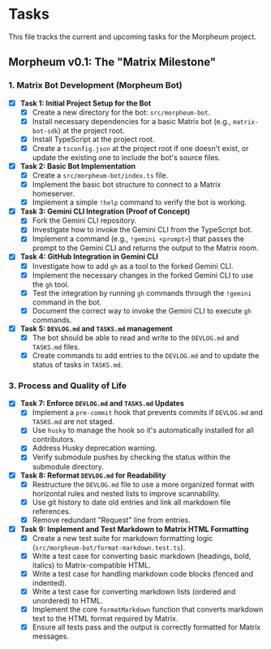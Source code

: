 # Tasks

This file tracks the current and upcoming tasks for the Morpheum project.

## Morpheum v0.1: The "Matrix Milestone"

### 1. Matrix Bot Development (Morpheum Bot)

*   [x] **Task 1: Initial Project Setup for the Bot**
    *   [x] Create a new directory for the bot: `src/morpheum-bot`.
    *   [x] Install necessary dependencies for a basic Matrix bot (e.g., `matrix-bot-sdk`) at the project root.
    *   [x] Install TypeScript at the project root.
    *   [x] Create a `tsconfig.json` at the project root if one doesn't exist, or update the existing one to include the bot's source files.

*   [x] **Task 2: Basic Bot Implementation**
    *   [x] Create a `src/morpheum-bot/index.ts` file.
    *   [x] Implement the basic bot structure to connect to a Matrix homeserver.
    *   [x] Implement a simple `!help` command to verify the bot is working.

*   [x] **Task 3: Gemini CLI Integration (Proof of Concept)**
    *   [x] Fork the Gemini CLI repository.
    *   [x] Investigate how to invoke the Gemini CLI from the TypeScript bot.
    *   [x] Implement a command (e.g., `!gemini <prompt>`) that passes the prompt to the Gemini CLI and returns the output to the Matrix room.

*   [x] **Task 4: GitHub Integration in Gemini CLI**
    *   [x] Investigate how to add `gh` as a tool to the forked Gemini CLI.
    *   [x] Implement the necessary changes in the forked Gemini CLI to use the `gh` tool.
    *   [x] Test the integration by running `gh` commands through the `!gemini` command in the bot.
    *   [x] Document the correct way to invoke the Gemini CLI to execute `gh` commands.

*   [x] **Task 5: `DEVLOG.md` and `TASKS.md` management**
    *   [x] The bot should be able to read and write to the `DEVLOG.md` and `TASKS.md` files.
    *   [x] Create commands to add entries to the `DEVLOG.md` and to update the status of tasks in `TASKS.md`.

### 3. Process and Quality of Life

*   [x] **Task 7: Enforce `DEVLOG.md` and `TASKS.md` Updates**
    *   [x] Implement a `pre-commit` hook that prevents commits if `DEVLOG.md` and `TASKS.md` are not staged.
    *   [x] Use `husky` to manage the hook so it's automatically installed for all contributors.
    *   [x] Address Husky deprecation warning.
    *   [x] Verify submodule pushes by checking the status within the submodule directory.

*   [x] **Task 8: Reformat `DEVLOG.md` for Readability**
    *   [x] Restructure the `DEVLOG.md` file to use a more organized format with horizontal rules and nested lists to improve scannability.
    *   [x] Use git history to date old entries and link all markdown file references.
    *   [x] Remove redundant "Request" line from entries.

*   [x] **Task 9: Implement and Test Markdown to Matrix HTML Formatting**
    *   [x] Create a new test suite for markdown formatting logic (`src/morpheum-bot/format-markdown.test.ts`).
    *   [x] Write a test case for converting basic markdown (headings, bold, italics) to Matrix-compatible HTML.
    *   [x] Write a test case for handling markdown code blocks (fenced and indented).
    *   [x] Write a test case for converting markdown lists (ordered and unordered) to HTML.
    *   [x] Implement the core `formatMarkdown` function that converts markdown text to the HTML format required by Matrix.
    *   [x] Ensure all tests pass and the output is correctly formatted for Matrix messages.
